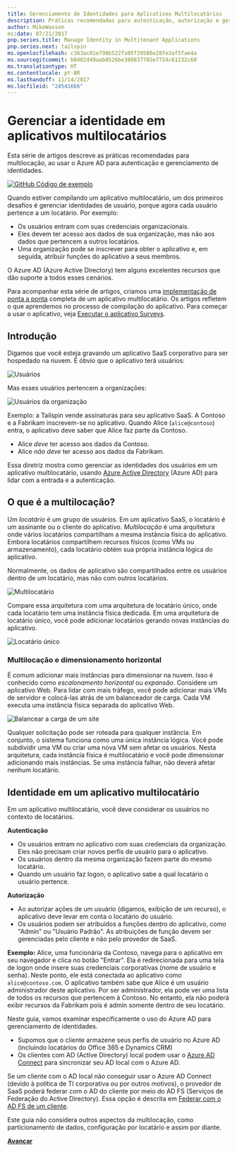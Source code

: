 ```yaml
---
title: Gerenciamento de Identidades para Aplicativos Multilocatários
description: Práticas recomendadas para autenticação, autorização e gerenciamento de identidades em aplicativos multilocatários.
author: MikeWasson
ms:date: 07/21/2017
pnp.series.title: Manage Identity in Multitenant Applications
pnp.series.next: tailspin
ms.openlocfilehash: c363ac01e798b522fa95f39586e28fe3af5fae4a
ms.sourcegitcommit: b0482d49aab0526be386837702e7724c61232c60
ms.translationtype: HT
ms.contentlocale: pt-BR
ms.lasthandoff: 11/14/2017
ms.locfileid: "24541666"
---
```

# <a name="manage-identity-in-multitenant-applications"></a>Gerenciar a identidade em aplicativos multilocatários

Esta série de artigos descreve as práticas recomendadas para multilocação, ao usar o Azure AD para autenticação e gerenciamento de identidades.

[![GitHub](../_images/github.png) Código de exemplo][sample application]

Quando estiver compilando um aplicativo multilocatário, um dos primeiros desafios é gerenciar identidades de usuário, porque agora cada usuário pertence a um locatário. Por exemplo:

* Os usuários entram com suas credenciais organizacionais.
* Eles devem ter acesso aos dados de sua organização, mas não aos dados que pertencem a outros locatários.
* Uma organização pode se inscrever para obter o aplicativo e, em seguida, atribuir funções do aplicativo a seus membros.

O Azure AD (Azure Active Directory) tem alguns excelentes recursos que dão suporte a todos esses cenários.

Para acompanhar esta série de artigos, criamos uma [implementação de ponta a ponta][sample application] completa de um aplicativo multilocatário. Os artigos refletem o que aprendemos no processo de compilação do aplicativo. Para começar a usar o aplicativo, veja [Executar o aplicativo Surveys][running-the-app].

## <a name="introduction"></a>Introdução

Digamos que você esteja gravando um aplicativo SaaS corporativo para ser hospedado na nuvem. É óbvio que o aplicativo terá usuários:

![Usuários](./images/users.png)

Mas esses usuários pertencem a organizações:

![Usuários da organização](./images/org-users.png)

Exemplo: a Tailspin vende assinaturas para seu aplicativo SaaS. A Contoso e a Fabrikam inscrevem-se no aplicativo. Quando Alice (`alice@contoso`) entra, o aplicativo deve saber que Alice faz parte da Contoso.

* Alice *deve* ter acesso aos dados da Contoso.
* Alice *não deve* ter acesso aos dados da Fabrikam.

Essa diretriz mostra como gerenciar as identidades dos usuários em um aplicativo multilocatário, usando [Azure Active Directory][AzureAD] (Azure AD) para lidar com a entrada e a autenticação.

## <a name="what-is-multitenancy"></a>O que é a multilocação?
Um *locatário* é um grupo de usuários. Em um aplicativo SaaS, o locatário é um assinante ou o cliente do aplicativo. *Multilocação* é uma arquitetura onde vários locatários compartilham a mesma instância física do aplicativo. Embora locatários compartilhem recursos físicos (como VMs ou armazenamento), cada locatário obtém sua própria instância lógica do aplicativo.

Normalmente, os dados de aplicativo são compartilhados entre os usuários dentro de um locatário, mas não com outros locatários.

![Multilocatário](./images/multitenant.png)

Compare essa arquitetura com uma arquitetura de locatário único, onde cada locatário tem uma instância física dedicada. Em uma arquitetura de locatário único, você pode adicionar locatários gerando novas instâncias do aplicativo.

![Locatário único](./images/single-tenant.png)

### <a name="multitenancy-and-horizontal-scaling"></a>Multilocação e dimensionamento horizontal
É comum adicionar mais instâncias para dimensionar na nuvem. Isso é conhecido como *escalonamento horizontal* ou *expansão*. Considere um aplicativo Web. Para lidar com mais tráfego, você pode adicionar mais VMs de servidor e colocá-las atrás de um balanceador de carga. Cada VM executa uma instância física separada do aplicativo Web.

![Balancear a carga de um site](./images/load-balancing.png)

Qualquer solicitação pode ser roteada para qualquer instância. Em conjunto, o sistema funciona como uma única instância lógica. Você pode subdividir uma VM ou criar uma nova VM sem afetar os usuários. Nesta arquitetura, cada instância física é multilocatário e você pode dimensionar adicionando mais instâncias. Se uma instância falhar, não deverá afetar nenhum locatário.

## <a name="identity-in-a-multitenant-app"></a>Identidade em um aplicativo multilocatário
Em um aplicativo multilocatário, você deve considerar os usuários no contexto de locatários.

**Autenticação**

* Os usuários entram no aplicativo com suas credenciais da organização. Eles não precisam criar novos perfis de usuário para o aplicativo.
* Os usuários dentro da mesma organização fazem parte do mesmo locatário.
* Quando um usuário faz logon, o aplicativo sabe a qual locatário o usuário pertence.

**Autorização**

* Ao autorizar ações de um usuário (digamos, exibição de um recurso), o aplicativo deve levar em conta o locatário do usuário.
* Os usuários podem ser atribuídos a funções dentro do aplicativo, como "Admin" ou "Usuário Padrão". As atribuições de função devem ser gerenciadas pelo cliente e não pelo provedor de SaaS.

**Exemplo:** Alice, uma funcionária da Contoso, navega para o aplicativo em seu navegador e clica no botão "Entrar". Ela é redirecionada para uma tela de logon onde insere suas credenciais corporativas (nome de usuário e senha). Neste ponto, ele está conectada ao aplicativo como `alice@contoso.com`. O aplicativo também sabe que Alice é um usuário administrador deste aplicativo. Por ser administrador, ela pode ver uma lista de todos os recursos que pertencem à Contoso. No entanto, ela não poderá exibir recursos da Fabrikam pois é admin somente dentro de seu locatário.

Neste guia, vamos examinar especificamente o uso do Azure AD para gerenciamento de identidades.

* Supomos que o cliente armazene seus perfis de usuário no Azure AD (incluindo locatários do Office 365 e Dynamics CRM)
* Os clientes com AD (Active Directory) local podem usar o [Azure AD Connect][ADConnect] para sincronizar seu AD local com o Azure AD.

Se um cliente com o AD local não conseguir usar o Azure AD Connect (devido à política de TI corporativa ou por outros motivos), o provedor de SaaS poderá federar com o AD do cliente por meio do AD FS (Serviços de Federação do Active Directory). Essa opção é descrita em [Federar com o AD FS de um cliente].

Este guia não considera outros aspectos da multilocação, como particionamento de dados, configuração por locatário e assim por diante.

[**Avançar**][tailpin]



<!-- Links -->
[ADConnect]: /azure/active-directory/active-directory-aadconnect
[AzureAD]: /azure/active-directory

[Federar com o AD FS de um cliente]: adfs.md
[tailpin]: tailspin.md

[running-the-app]: ./run-the-app.md
[sample application]: https://github.com/mspnp/multitenant-saas-guidance
